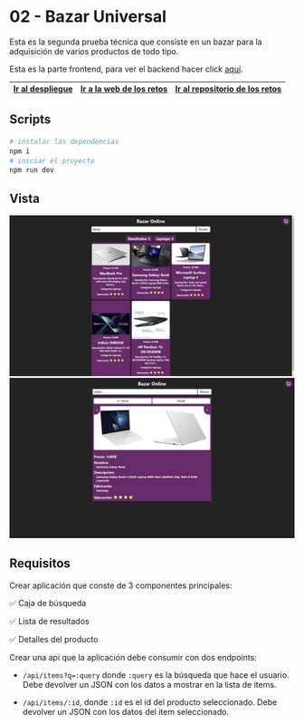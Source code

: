 # 02 - Bazar Universal

Esta es la segunda prueba técnica que consiste en un bazar para la adquisición de varios productos de todo tipo.

Esta es la parte frontend, para ver el backend hacer click [aquí](https://github.com/jaamdev/prueba-bazar-universal-backend).

| [Ir al despliegue](https://prueba-bazar-universal-frontend.vercel.app/) | [Ir a la web de los retos](https://pruebastecnicas.com) | [Ir al repositorio de los retos](https://github.com/midudev/pruebas-tecnicas/tree/main/pruebas/02-bazar-universal) |
| :-: | :-: | :-: |

## Scripts

```bash
# instalar las dependencias
npm i
# iniciar el proyecto
npm run dev
```

## Vista
![vista](view1.jpg)
![vista](view2.jpg)

## Requisitos

Crear aplicación que conste de 3 componentes principales:

✅ Caja de búsqueda

✅ Lista de resultados

✅ Detalles del producto

Crear una api que la aplicación debe consumir con dos endpoints:

- <code>/api/items?q=:query</code> donde <code>:query</code> es la búsqueda que hace el usuario. Debe devolver un JSON con los datos a mostrar en la lista de items.

- <code>/api/items/:id</code>, donde <code>:id</code> es el id del producto seleccionado. Debe devolver un JSON con los datos del item seleccionado.